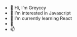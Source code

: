 - 👋 Hi, I’m Greyccy
- 👀 I’m interested in Javascript
- 🌱 I’m currently learning React
- 💞️ 
- 📫 

<!---
a99463820/a99463820 is a ✨ special ✨ repository because its `README.md` (this file) appears on your GitHub profile.
You can click the Preview link to take a look at your changes.
--->
